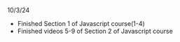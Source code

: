 10/3/24
- Finished Section 1 of Javascript course(1-4)
- Finished videos 5-9 of Section 2 of Javascript course